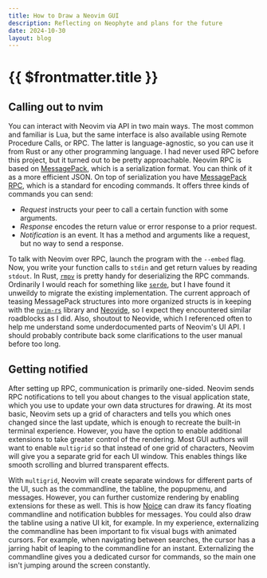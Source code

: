 ```yaml
---
title: How to Draw a Neovim GUI
description: Reflecting on Neophyte and plans for the future
date: 2024-10-30
layout: blog
---
```


# {{ $frontmatter.title }}

## Calling out to nvim

You can interact with Neovim via API in two main ways. The most common and familiar is Lua, but the same interface is also available using Remote Procedure Calls, or RPC. The latter is language-agnostic, so you can use it from Rust or any other programming language. I had never used RPC before this project, but it turned out to be pretty approachable. Neovim RPC is based on [MessagePack](https://msgpack.org/index.html), which is a serialization format. You can think of it as a more efficient JSON. On top of serialization you have [MessagePack RPC](https://github.com/msgpack-rpc/msgpack-rpc/blob/master/spec.md), which is a standard for encoding commands. It offers three kinds of commands you can send:

- *Request* instructs your peer to call a certain function with some arguments.
- *Response* encodes the return value or error response to a prior request.
- *Notification* is an event. It has a method and arguments like a request, but no way to send a response. 

To talk with Neovim over RPC, launch the program with the `--embed` flag. Now, you write your function calls to `stdin` and get return values by reading `stdout`. In Rust, [`rmpv`](https://docs.rs/rmpv/latest/rmpv/) is pretty handy for deserializing the RPC commands. Ordinarily I would reach for something like [`serde`](https://serde.rs/), but I have found it unweildy to migrate the existing implementation. The current approach of teasing MessagePack structures into more organized structs is in keeping with the [`nvim-rs`](https://github.com/KillTheMule/nvim-rs) library and [Neovide](https://neovide.dev/), so I expect they encountered similar roadblocks as I did. Also, shoutout to Neovide, which I referenced often to help me understand some underdocumented parts of Neovim's UI API. I should probably contribute back some clarifications to the user manual before too long. 

## Getting notified

After setting up RPC, communication is primarily one-sided. Neovim sends RPC notifications to tell you about changes to the visual application state, which you use to update your own data structures for drawing. At its most basic, Neovim sets up a grid of characters and tells you which ones changed since the last update, which is enough to recreate the built-in terminal experience. However, you have the option to enable additional extensions to take greater control of the rendering. Most GUI authors will want to enable `multigrid` so that instead of one grid of characters, Neovim will give you a separate grid for each UI window. This enables things like smooth scrolling and blurred transparent effects.

With `multigrid`, Neovim will create separate windows for different parts of the UI, such as the commandline, the tabline, the popupmenu, and messages. However, you can further customize rendering by enabling extensions for these as well. This is how [Noice](https://github.com/folke/noice.nvim) can draw its fancy floating commandline and notification bubbles for messages. You could also draw the tabline using a native UI kit, for example. In my experience, externalizing the commandline has been important to fix visual bugs with animated cursors. For example, when navigating between searches, the cursor has a jarring habit of leaping to the commandline for an instant. Externalizing the commandline gives you a dedicated cursor for commands, so the main one isn't jumping around the screen constantly. 
